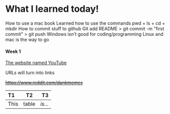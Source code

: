 # What I learned today!
How to use a mac book
Learned how to use the commands pwd + ls + cd + mkdir
How to commit stuff to github
Git add README > git commit -m "first commit" > git push
Windows isn't good for coding/programming 
Linux and mac is the way to go
#### **Week 1**

[The website named YouTube](https://www.youtube.com "This is cool")

URLs will turn into links 

~~https://www.reddit.com/dankmemes~~


|T1    |T2     |T3     |
|:-----|:-----:|------:|
|This  | table | *is...* |
